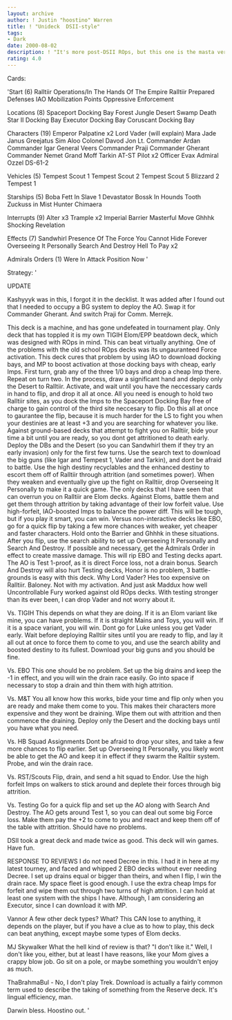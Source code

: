 ```yaml
---
layout: archive
author: ! Justin "hoostino" Warren
title: ! "Unideck  DSII-style"
tags:
- Dark
date: 2000-08-02
description: ! "It's more post-DSII ROps, but this one is the masta version. It focuses on fortifying Ralltiir quickly using guaran-teed quick activation and setting up huge force loss while keeping their drains at bay long enough to give you the win."
rating: 4.0
---
```

Cards: 

'Start (6)
Ralltiir Operations/In The Hands Of The Empire
Ralltiir
Prepared Defenses
IAO
Mobilization Points
Oppressive Enforcement

Locations (8)
Spaceport Docking Bay
Forest
Jungle
Desert
Swamp
Death Star II Docking Bay
Executor Docking Bay
Coruscant Docking Bay

Characters (19)
Emperor Palpatine x2
Lord Vader (will explain)
Mara Jade
Janus Greejatus
Sim Aloo
Colonel Davod Jon
Lt. Commander Ardan
Commander Igar
General Veers
Commander Praji
Commander Gherant
Commander Nemet
Grand Moff Tarkin
AT-ST Pilot x2
Officer Evax
Admiral Ozzel
DS-61-2

Vehicles (5)
Tempest Scout 1
Tempest Scout 2
Tempest Scout 5
Blizzard 2
Tempest 1

Starships (5)
Boba Fett In Slave 1
Devastator
Bossk In Hounds Tooth
Zuckuss in Mist Hunter
Chimaera

Interrupts (9)
Alter x3
Trample x2
Imperial Barrier
Masterful Move
Ghhhk
Shocking Revelation

Effects (7)
Sandwhirl
Presence Of The Force
You Cannot Hide Forever
Overseeing It Personally
Search And Destroy
Hell To Pay x2

Admirals Orders (1)
Were In Attack Position Now
'

Strategy: '

UPDATE

Kashyyyk was in this, I forgot it in the decklist. It was added after I found out that I needed to occupy a BG system to deploy the AO. Swap it for Commander Gherant. And switch Praji for Comm. Merrejk.

This deck is a machine, and has gone undefeated in tournament play. Only deck that has toppled it is my own TIGIH Elom/EPP beatdown deck, which was designed with ROps in mind. This can beat virtually anything.
One of the problems with the old school ROps decks was its ungauranteed Force activation. This deck cures that problem by using IAO to download docking bays, and MP to boost activation at those docking bays with cheap, early Imps. First turn, grab any of the three 1/0 bays and drop a cheap Imp there. Repeat on turn two. In the process, draw a significant hand and deploy only the Desert to Ralltiir. Activate, and wait until you have the neccessary cards in hand to flip, and drop it all at once. All you need is enough to hold two Ralltiir sites, as you dock the Imps to the Spaceport Docking Bay free of charge to gain control of the third site neccesary to flip. Do this all at once to gaurantee the flip, because it is much harder for the LS to fight you when your destinies are at least +3 and you are searching for whatever you like.
Against ground-based decks that attempt to fight you on Ralltiir, bide your time a bit until you are ready, so you dont get attritioned to death early. Deploy the DBs and the Desert (so you can Sandwhirl them if they try an early invasion) only for the first few turns. Use the search text to download the big guns (like Igar and Tempest 1, Vader and Tarkin), and dont be afraid to battle. Use the high destiny recyclables and the enhanced destiny to escort them off of Ralltiir through attrition (and sometimes power). When they weaken and eventually give up the fight on Ralltiir, drop Overseeing It Personally to make it a quick game. The only decks that I have seen that can overrun you on Ralltiir are Elom decks. Against Eloms, battle them and get them through attrition by taking advantage of their low forfeit value. Use high-forfeit, IAO-boosted Imps to balance the power diff. This will be tough, but if you play it smart, you can win.
Versus non-interactive decks like EBO, go for a quick flip by taking a few more chances with weaker, yet cheaper and faster characters. Hold onto the Barrier and Ghhhk in these situations. After you flip, use the search ability to set up Overseeing It Personally and Search And Destroy. If possible and necessary, get the Admirals Order in effect to create massive damage. This will rip EBO and Testing decks apart. The AO is Test 1-proof, as it is direct Force loss, not a drain bonus. Search And Destroy will also hurt Testing decks, Honor is no problem, 3 battle-grounds is easy with this deck.
Why Lord Vader? Hes too expensive on Ralltiir. Baloney. Not with my activation. And just ask Maddux how well Uncontrollable Fury worked against old ROps decks. With testing stronger than its ever been, I can drop Vader and not worry about it.

Vs. TIGIH
This depends on what they are doing. If it is an Elom variant like mine, you can have problems. If it is straight Mains and Toys, you will win. If it is a space variant, you will win. Dont go for Luke unless you get Vader early. Wait before deploying Ralltiir sites until you are ready to flip, and lay it all out at once to force them to come to you, and use the search ability and boosted destiny to its fullest. Download your big guns and you should be fine.

Vs. EBO
This one should be no problem. Set up the big drains and keep the -1 in effect, and you will win the drain race easily. Go into space if necessary to stop a drain and thin them with high attrition.

Vs. M&T
You all know how this works, bide your time and flip only when you are ready and make them come to you. This makes their characters more expensive and they wont be draining. Wipe them out with attrition and then commence the draining. Deploy only the Desert and the docking bays until you have what you need.

Vs. HB Squad Assignments
Dont be afraid to drop your sites, and take a few more chances to flip earlier. Set up Overseeing It Personally, you likely wont be able to get the AO and keep it in effect if they swarm the Ralltiir system. Probe, and win the drain race.

Vs. RST/Scouts
Flip, drain, and send a hit squad to Endor. Use the high forfeit Imps on walkers to stick around and deplete their forces through big attrition.

Vs. Testing
Go for a quick flip and set up the AO along with Search And Destroy. The AO gets around Test 1, so you can deal out some big Force loss. Make them pay the +2 to come to you and react and keep them off of the table with attrition. Should have no problems.

DSII took a great deck and made twice as good. This deck will win games. Have fun.

RESPONSE TO REVIEWS
I do not need Decree in this. I had it in here at my latest tourney, and faced and whipped 2 EBO decks without ever needing Decree. I set up drains equal or bigger than theirs, and when I flip, I win the drain race.
My space fleet is good enough. I use the extra cheap Imps for forfeit and wipe them out through two turns of high attrition. I can hold at least one system with the ships I have. Although, I am considering an Executor, since I can download it with MP.

Vannor A few other deck types? What? This CAN lose to anything, it depends on the player, but if you have a clue as to how to play, this deck can beat anything, except maybe some types of Elom decks.

MJ Skywalker What the hell kind of review is that? "I don't like it." Well, I don't like you, either, but at least I have reasons, like your Mom gives a crappy blow job. Go sit on a pole, or maybe something you wouldn't enjoy as much.

ThaBrahmaBul - No, I don't play Trek. Download is actually a fairly common term used to describe the taking of something from the Reserve deck. It's lingual efficiency, man.

Darwin bless. Hoostino out.
'